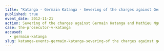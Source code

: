 ```yaml
---
title: "Katanga - Germain Katanga - Severing of the charges against Germain Katanga and Mathieu Ngudjolo Chui"
published: true
event_date: 2012-11-21
action: Severing of the charges against Germain Katanga and Mathieu Ngudjolo Chui
case: the-prosecutor-v-katanga
accused:
  - germain-katanga
slug: katanga-events-germain-katanga-severing-of the charges against germain katanga and mathieu ngudjolo chui
---
```

